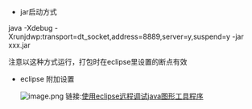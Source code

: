 *   jar启动方式
    

java -Xdebug -Xrunjdwp:transport=dt\_socket,address=8889,server=y,suspend=y -jar xxx.jar

注意以这种方式运行，打包时在eclipse里设置的断点有效

*   eclipse 附加设置
    
    ![image.png](https://bbs-img.huaweicloud.com/blogs/img/1565261592453725.png "1565261592453725.png")
链接:[使用eclipse远程调试java图形工具程序](https://bbs.huaweicloud.com/blogs/cb55d7d7b9ca11e9b759fa163e330718)